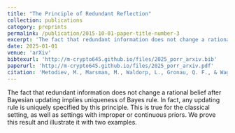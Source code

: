 ```yaml
---
title: "The Principle of Redundant Reflection"
collection: publications
category: preprints
permalink: /publication/2015-10-01-paper-title-number-3
excerpt: 'The fact that redundant information does not change a rational belief after Bayesian updating implies uniqueness of Bayes rule.'
date: 2025-01-01
venue: 'arXiv'
bibtexurl: 'http://m-crypto645.github.io/files/2025_porr_arxiv.bib'
paperurl: 'http://m-crypto645.github.io/files/2025_porr_arxiv.pdf'
citation: 'Metodiev, M., Marsman, M., Waldorp, L., Gronau, Q. F., & Wagenmakers, E. J. (2025). The Principle of Redundant Reflection. arXiv preprint arXiv:2503.21719.'
---
```


The fact that redundant information does not change a rational belief after Bayesian updating implies uniqueness of Bayes rule. In fact, any updating rule is uniquely specified by this principle. This is true for the classical setting, as well as settings with improper or continuous priors. We prove this result and illustrate it with two examples.
